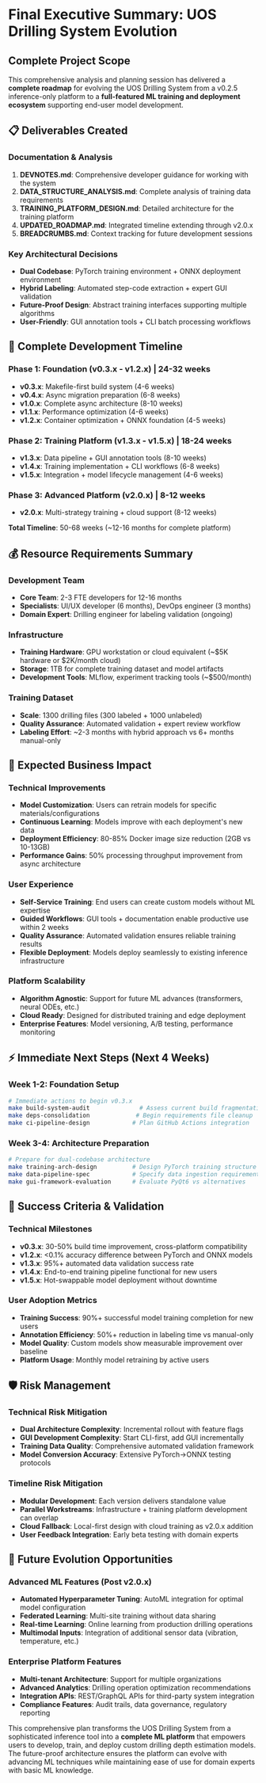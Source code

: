 # Final Executive Summary: UOS Drilling System Evolution

## Complete Project Scope

This comprehensive analysis and planning session has delivered a **complete roadmap** for evolving the UOS Drilling System from a v0.2.5 inference-only platform to a **full-featured ML training and deployment ecosystem** supporting end-user model development.

## 📋 Deliverables Created

### **Documentation & Analysis**
1. **DEVNOTES.md**: Comprehensive developer guidance for working with the system
2. **DATA_STRUCTURE_ANALYSIS.md**: Complete analysis of training data requirements
3. **TRAINING_PLATFORM_DESIGN.md**: Detailed architecture for the training platform
4. **UPDATED_ROADMAP.md**: Integrated timeline extending through v2.0.x
5. **BREADCRUMBS.md**: Context tracking for future development sessions

### **Key Architectural Decisions**
- **Dual Codebase**: PyTorch training environment + ONNX deployment environment
- **Hybrid Labeling**: Automated step-code extraction + expert GUI validation
- **Future-Proof Design**: Abstract training interfaces supporting multiple algorithms
- **User-Friendly**: GUI annotation tools + CLI batch processing workflows

## 🎯 Complete Development Timeline

### **Phase 1: Foundation (v0.3.x - v1.2.x)** | 24-32 weeks
- **v0.3.x**: Makefile-first build system (4-6 weeks)
- **v0.4.x**: Async migration preparation (6-8 weeks)
- **v1.0.x**: Complete async architecture (8-10 weeks)
- **v1.1.x**: Performance optimization (4-6 weeks)
- **v1.2.x**: Container optimization + ONNX foundation (4-5 weeks)

### **Phase 2: Training Platform (v1.3.x - v1.5.x)** | 18-24 weeks
- **v1.3.x**: Data pipeline + GUI annotation tools (8-10 weeks)
- **v1.4.x**: Training implementation + CLI workflows (6-8 weeks)
- **v1.5.x**: Integration + model lifecycle management (4-6 weeks)

### **Phase 3: Advanced Platform (v2.0.x)** | 8-12 weeks
- **v2.0.x**: Multi-strategy training + cloud support (8-12 weeks)

**Total Timeline**: 50-68 weeks (~12-16 months for complete platform)

## 💰 Resource Requirements Summary

### **Development Team**
- **Core Team**: 2-3 FTE developers for 12-16 months
- **Specialists**: UI/UX developer (6 months), DevOps engineer (3 months)
- **Domain Expert**: Drilling engineer for labeling validation (ongoing)

### **Infrastructure**
- **Training Hardware**: GPU workstation or cloud equivalent (~$5K hardware or $2K/month cloud)
- **Storage**: 1TB for complete training dataset and model artifacts
- **Development Tools**: MLflow, experiment tracking tools (~$500/month)

### **Training Dataset**
- **Scale**: 1300 drilling files (300 labeled + 1000 unlabeled)
- **Quality Assurance**: Automated validation + expert review workflow
- **Labeling Effort**: ~2-3 months with hybrid approach vs 6+ months manual-only

## 🚀 Expected Business Impact

### **Technical Improvements**
- **Model Customization**: Users can retrain models for specific materials/configurations
- **Continuous Learning**: Models improve with each deployment's new data
- **Deployment Efficiency**: 80-85% Docker image size reduction (2GB vs 10-13GB)
- **Performance Gains**: 50% processing throughput improvement from async architecture

### **User Experience**
- **Self-Service Training**: End users can create custom models without ML expertise
- **Guided Workflows**: GUI tools + documentation enable productive use within 2 weeks
- **Quality Assurance**: Automated validation ensures reliable training results
- **Flexible Deployment**: Models deploy seamlessly to existing inference infrastructure

### **Platform Scalability**
- **Algorithm Agnostic**: Support for future ML advances (transformers, neural ODEs, etc.)
- **Cloud Ready**: Designed for distributed training and edge deployment
- **Enterprise Features**: Model versioning, A/B testing, performance monitoring

## ⚡ Immediate Next Steps (Next 4 Weeks)

### **Week 1-2: Foundation Setup**
```bash
# Immediate actions to begin v0.3.x
make build-system-audit              # Assess current build fragmentation
make deps-consolidation             # Begin requirements file cleanup
make ci-pipeline-design            # Plan GitHub Actions integration
```

### **Week 3-4: Architecture Preparation**
```bash
# Prepare for dual-codebase architecture
make training-arch-design          # Design PyTorch training structure
make data-pipeline-spec            # Specify data ingestion requirements
make gui-framework-evaluation      # Evaluate PyQt6 vs alternatives
```

## 🎯 Success Criteria & Validation

### **Technical Milestones**
- **v0.3.x**: 30-50% build time improvement, cross-platform compatibility
- **v1.2.x**: <0.1% accuracy difference between PyTorch and ONNX models
- **v1.3.x**: 95%+ automated data validation success rate
- **v1.4.x**: End-to-end training pipeline functional for new users
- **v1.5.x**: Hot-swappable model deployment without downtime

### **User Adoption Metrics**
- **Training Success**: 90%+ successful model training completion for new users
- **Annotation Efficiency**: 50%+ reduction in labeling time vs manual-only
- **Model Quality**: Custom models show measurable improvement over baseline
- **Platform Usage**: Monthly model retraining by active users

## 🛡️ Risk Management

### **Technical Risk Mitigation**
- **Dual Architecture Complexity**: Incremental rollout with feature flags
- **GUI Development Complexity**: Start CLI-first, add GUI incrementally
- **Training Data Quality**: Comprehensive automated validation framework
- **Model Conversion Accuracy**: Extensive PyTorch→ONNX testing protocols

### **Timeline Risk Mitigation**
- **Modular Development**: Each version delivers standalone value
- **Parallel Workstreams**: Infrastructure + training platform development can overlap
- **Cloud Fallback**: Local-first design with cloud training as v2.0.x addition
- **User Feedback Integration**: Early beta testing with domain experts

## 🔮 Future Evolution Opportunities

### **Advanced ML Features** (Post v2.0.x)
- **Automated Hyperparameter Tuning**: AutoML integration for optimal model configuration
- **Federated Learning**: Multi-site training without data sharing
- **Real-time Learning**: Online learning from production drilling operations
- **Multimodal Inputs**: Integration of additional sensor data (vibration, temperature, etc.)

### **Enterprise Platform Features**
- **Multi-tenant Architecture**: Support for multiple organizations
- **Advanced Analytics**: Drilling operation optimization recommendations
- **Integration APIs**: REST/GraphQL APIs for third-party system integration
- **Compliance Features**: Audit trails, data governance, regulatory reporting

This comprehensive plan transforms the UOS Drilling System from a sophisticated inference tool into a **complete ML platform** that empowers users to develop, train, and deploy custom drilling depth estimation models. The future-proof architecture ensures the platform can evolve with advancing ML techniques while maintaining ease of use for domain experts with basic ML knowledge.